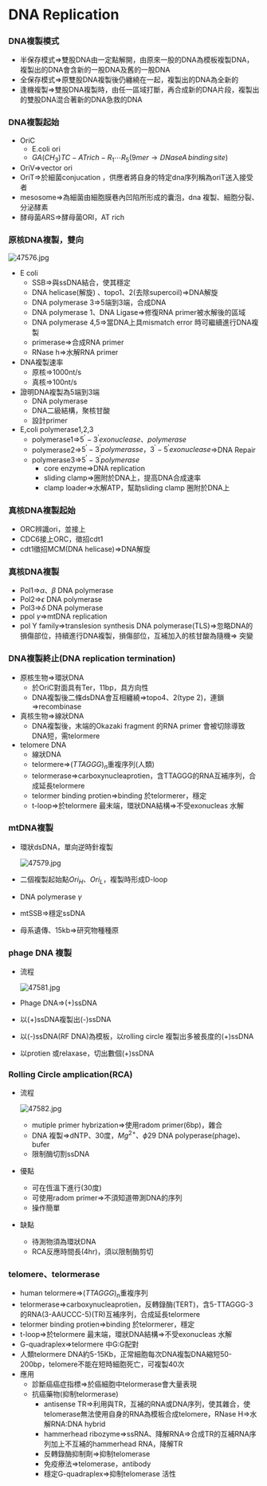# DNA Replication

### DNA複製模式

- 半保存模式⇒雙股DNA由一定點解開，由原來一股的DNA為模板複製DNA，複製出的DNA會含新的一股DNA及舊的一股DNA
- 全保存模式⇒原雙股DNA複製後仍纏繞在一起，複製出的DNA為全新的
- 逢機複製⇒雙股DNA複製時，由任一區域打斷，再合成新的DNA片段，複製出的雙股DNA混合著新的DNA急救的DNA

### DNA複製起始

- OriC
    - E.coli ori
    - $GA(CH_3)TC-ATrich-R_1\cdots R_5(9mer\rightarrow DNaseA\, binding \,site)$
- OriV⇒vector ori
- OriT⇒於細菌conjucation ，供應者將自身的特定dna序列稱為oriT送入接受者
- mesosome⇒為細菌由細胞膜巷內凹陷所形成的囊泡，dna 複製、細胞分裂、分泌酵素
- 酵母菌ARS⇒酵母菌ORI，AT rich

### 原核DNA複製，雙向

![47576.jpg](DNA%20Replication%2012d854026a1343e089dc4b9dbc87f48d/47576.jpg)

- E coli
    - SSB⇒與ssDNA結合，使其穩定
    - DNA helicase(解旋) 、topo1、2(去除supercoil)⇒DNA解旋
    - DNA polymerase 3⇒5端到3端，合成DNA
    - DNA polymerase 1、DNA Ligase⇒修復RNA primer被水解後的區域
    - DNA polymerase 4,5⇒當DNA上具mismatch error 時可繼續進行DNA複製
    - primerase⇒合成RNA primer
    - RNase h⇒水解RNA primer
- DNA複製速率
    - 原核⇒1000nt/s
    - 真核⇒100nt/s
- 證明DNA複製為5端到3端
    - DNA polymerase
    - DNA二級結構，聚核甘酸
    - 設計primer
- E,coli polymerase1,2,3
    - polymerase1⇒$5^{'}-3^{'}exonuclease、polymerase$
    - polymerase2⇒$5^{'}-3^{'}polymerasse，3^{'}-5^{'}exonuclease$⇒DNA Repair
    - polymerase3⇒$5^{'}-3^{'}polymerase$
        - core enzyme⇒DNA replication
        - sliding clamp⇒圈附於DNA上，提高DNA合成速率
        - clamp loader⇒水解ATP，幫助sliding clamp 圈附於DNA上

### 真核DNA複製起始

- ORC辨識ori，並接上
- CDC6接上ORC，徵招cdt1
- cdt1徵招MCM(DNA helicase)⇒DNA解旋

### 真核DNA複製

- Pol1⇒$\alpha 、\beta$ DNA polymerase
- Pol2⇒$\epsilon$ DNA polymerase
- Pol3⇒$\delta$ DNA polymerase
- ppol $\gamma$⇒mtDNA replication
- pol Y family⇒translesion synthesis DNA polymerase(TLS)⇒忽略DNA的損傷部位，持續進行DNA複製，損傷部位，互補加入的核甘酸為隨機⇒ 突變

### DNA複製終止(DNA replication termination)

- 原核生物⇒環狀DNA
    - 於OriC對面具有Ter，11bp，具方向性
    - DNA複製後二條dsDNA會互相纏繞⇒topo4、2(type 2)，連鎖⇒recombinase
- 真核生物⇒線狀DNA
    - DNA複製後，末端的Okazaki fragment 的RNA primer 會被切除導致DNA短，需telormere
- telomere DNA
    - 線狀DNA
    - telormere⇒$(TTAGGG)_n$重複序列(人類)
    - telormerase⇒carboxynucleaprotien，含TTAGGG的RNA互補序列，合成延長telormere
    - telormer binding protien⇒binding 於telormerer，穩定
    - t-loop⇒於telormere 最末端，環狀DNA結構⇒不受exonucleas 水解

### mtDNA複製

- 環狀dsDNA，單向逆時針複製
    
    ![47579.jpg](DNA%20Replication%2012d854026a1343e089dc4b9dbc87f48d/47579.jpg)
    
- 二個複製起始點$Ori_H、Ori_L$，複製時形成D-loop
- DNA polymerase $\gamma$
- mtSSB⇒穩定ssDNA
- 母系遺傳、15kb⇒研究物種種原

### phage DNA 複製

- 流程
    
    ![47581.jpg](DNA%20Replication%2012d854026a1343e089dc4b9dbc87f48d/47581.jpg)
    
- Phage DNA⇒(+)ssDNA
- 以(+)ssDNA複製出(-)ssDNA
- 以(-)ssDNA(RF DNA)為模板，以rolling circle 複製出多被長度的(+)ssDNA
- 以protien 或relaxase，切出數個(+)ssDNA

### Rolling Circle amplication(RCA)

- 流程
    
    ![47582.jpg](DNA%20Replication%2012d854026a1343e089dc4b9dbc87f48d/47582.jpg)
    
    - mutiple primer hybrization⇒使用radom primer(6bp)，雜合
    - DNA 複製⇒dNTP、30度，$Mg^{2+}$、$\phi$29 DNA polyperase(phage)、bufer
    - 限制酶切割ssDNA
- 優點
    - 可在恆溫下進行(30度)
    - 可使用radom primer⇒不須知道帶測DNA的序列
    - 操作簡單
- 缺點
    - 待測物須為環狀DNA
    - RCA反應時間長(4hr)，須以限制酶剪切

### telomere、telormerase

- human telormere⇒$(TTAGGG)_n$重複序列
- telormerase⇒carboxynucleaprotien，反轉錄酶(TERT)，含5-TTAGGG-3的RNA(3-AAUCCC-5)(TR)互補序列，合成延長telormere
- telormer binding protien⇒binding 於telormerer，穩定
- t-loop⇒於telormere 最末端，環狀DNA結構⇒不受exonucleas 水解
- G-quadraplex⇒telormere 中G:G配對
- 人類telormere DNA約5-15Kb，正常細胞每次DNA複製DNA縮短50-200bp，telomere不能在短時細胞死亡，可複製40次
- 應用
    - 診斷癌癌症指標⇒於癌細胞中telormerase會大量表現
    - 抗癌藥物(抑制telormerase)
        - antisense TR⇒利用與TR，互補的RNA或DNA序列，使其雜合，使telomerase無法使用自身的RNA為模板合成telomere，RNase H⇒水解RNA:DNA hybrid
        - hammerhead ribozyme⇒ssRNA、降解RNA⇒合成TR的互補RNA序列加上不互補的hammerhead RNA，降解TR
        - 反轉錄酶抑制劑⇒抑制telomerase
        - 免疫療法⇒telomerase，antibody
        - 穩定G-quadraplex⇒抑制telomerase 活性
